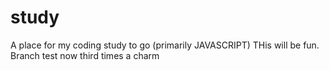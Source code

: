 # study
A place for my coding study to go (primarily JAVASCRIPT)
THis will be fun.
Branch test now
third times a charm
